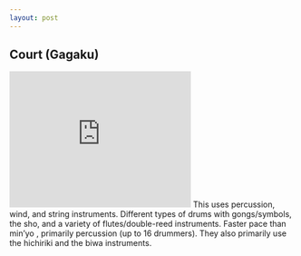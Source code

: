 ```yaml
---
layout: post
---
```


## Court (Gagaku)

<iframe width="320" height="240" src="https://www.youtube.com/embed/KG9efSXLGDw" frameborder="0" allowfullscreen></iframe> 
This uses percussion, wind, and string instruments. Different types of drums with gongs/symbols, the sho, and a variety of flutes/double-reed instruments. Faster pace than min’yo , primarily percussion (up to 16 drummers). They also primarily use the hichiriki and the biwa instruments. 
